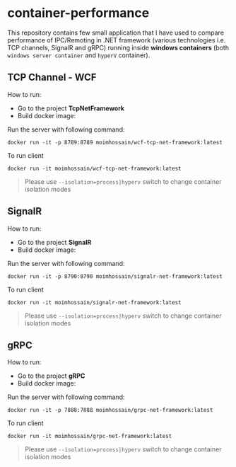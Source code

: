 # container-performance


This repository contains few small application that I have used to compare performance of IPC/Remoting in .NET framework (various technologies i.e. TCP channels, SignalR and gRPC) running inside **windows containers** (both ```windows server container``` and ```hyperV``` container).

## TCP Channel - WCF 

How to run:
 
- Go to the project **TcpNetFramework**
- Build docker image:

Run the server with following command:
```
docker run -it -p 8789:8789 moimhossain/wcf-tcp-net-framework:latest
```

To run client
```
docker run -it moimhossain/wcf-tcp-net-framework:latest
```

> Please use ```--isolation=process|hyperv``` switch to change container isolation modes

## SignalR

How to run:
 
- Go to the project **SignalR**
- Build docker image:

Run the server with following command:
```
docker run -it -p 8790:8790 moimhossain/signalr-net-framework:latest
```

To run client
```
docker run -it moimhossain/signalr-net-framework:latest
```

> Please use ```--isolation=process|hyperv``` switch to change container isolation modes

## gRPC

How to run:
 
- Go to the project **gRPC**
- Build docker image:

Run the server with following command:
```
docker run -it -p 7888:7888 moimhossain/grpc-net-framework:latest
```

To run client
```
docker run -it moimhossain/grpc-net-framework:latest
```

> Please use ```--isolation=process|hyperv``` switch to change container isolation modes